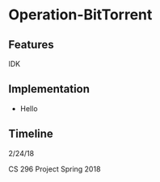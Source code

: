 # Operation-BitTorrent

## Features

  IDK

## Implementation

- Hello

## Timeline

2/24/18

CS 296 Project Spring 2018
